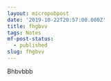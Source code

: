 ```yaml
---
layout: micropubpost
date: '2019-10-22T20:57:00.000Z'
title: fhgbvv
tags: Notes
mf-post-status:
  - published
slug: fhgbvv
---
```

Bhbvbbb
